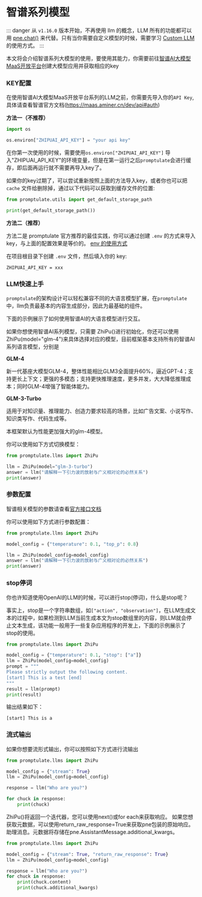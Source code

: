# 智谱系列模型

::: danger
从 `v1.16.0` 版本开始，不再使用 llm 的概念，LLM 所有的功能都可以用 [pne.chat()](/use_cases/chat_usage.md#chat) 来代替。只有当你需要自定义模型的时候，需要学习 [Custom LLM](/modules/llm/custom_llm.md#custom-llm) 的使用方式。
:::

本文将会介绍智谱系列大模型的使用，要使用其能力，你需要前往[智谱AI大模型MaaS开放平台](https://maas.aminer.cn)创建大模型应用并获取相应的key

### KEY配置

在使用智谱AI大模型MaaS开放平台系列的LLM之前，你需要先导入你的`API Key`,具体请查看智谱官方文档(https://maas.aminer.cn/dev/api#auth)

**方法一（不推荐）**

```python
import os

os.environ["ZHIPUAI_API_KEY"] = "your api key"
```

在你第一次使用的时候，需要使用`os.environ["ZHIPUAI_API_KEY"]` 导入"ZHIPUAI_API_KEY"的环境变量，但是在第一运行之后`promptulate`会进行缓存，即后面再运行就不需要再导入key了。

如果你的key过期了，可以尝试重新按照上面的方法导入key，或者你也可以把 `cache` 文件给删除掉，通过以下代码可以获取到缓存文件的位置:

```python
from promptulate.utils import get_default_storage_path

print(get_default_storage_path())
```

**方法二（推荐）**

方法二是 promptulate 官方推荐的最佳实践，你可以通过创建 `.env` 的方式来导入 key，与上面的配置效果是等价的。 [env 的使用方式](https://github.com/theskumar/python-dotenv)

在项目根目录下创建 `.env` 文件，然后填入你的 key:

```text
ZHIPUAI_API_KEY = xxx
```

### LLM快速上手

`promptulate`的架构设计可以轻松兼容不同的大语言模型扩展，在`promptulate`中，llm负责最基本的内容生成部分，因此为最基础的组件。

下面的示例展示了如何使用智谱AI的大语言模型进行交互。

如果你想使用智谱AI系列模型，只需要 ZhiPu()进行初始化，你还可以使用ZhiPu(model="glm-4")来具体选择对应的模型，目前框架基本支持所有的智谱AI系列语言模型，分别是

**GLM-4**

新一代基座大模型GLM-4，整体性能相比GLM3全面提升60%，逼近GPT-4；支持更长上下文；更强的多模态；支持更快推理速度，更多并发，大大降低推理成本；同时GLM-4增强了智能体能力。

**GLM-3-Turbo**

适用于对知识量、推理能力、创造力要求较高的场景，比如广告文案、小说写作、知识类写作、代码生成等。

本框架默认为性能更加强大的glm-4模型。

你可以使用如下方式切换模型：

```python
from promptulate.llms import ZhiPu

llm = ZhiPu(model="glm-3-turbo") 
answer = llm("请解释一下引力波的放射与广义相对论的必然关系")
print(answer)
```

### 参数配置

智谱相关模型的参数请查看[官方接口文档](https://maas.aminer.cn/dev/api#language)

你可以使用如下方式进行参数配置：

```python
from promptulate.llms import ZhiPu

model_config = {"temperature": 0.1, "top_p": 0.8}

llm = ZhiPu(model_config=model_config) 
answer = llm("请解释一下引力波的放射与广义相对论的必然关系")
print(answer)
```

### stop停词
你也许知道使用OpenAI的LLM的时候，可以进行stop(停词)，什么是stop呢？

事实上，stop是一个字符串数组，如`["action", "observation"]`，在LLM生成文本的过程中，如果检测到LLM当前生成本文为stop数组里的内容，则LLM就会停止文本生成，该功能一般用于一些复杂应用程序的开发上，下面的示例展示了stop的使用。

```python
from promptulate.llms import ZhiPu

model_config = {"temperature": 0.1, "stop": ["a"]}
llm = ZhiPu(model_config=model_config)
prompt = """
Please strictly output the following content.
[start] This is a test [end]
"""
result = llm(prompt)
print(result)
```

输出结果如下：

```text
[start] This is a
```

### 流式输出

如果你想要流形式输出，你可以按照如下方式进行流输出

```python
from promptulate.llms import ZhiPu

model_config = {"stream": True}
llm = ZhiPu(model_config=model_config)

response = llm("Who are you?")

for chuck in response:
    print(chuck)
```

ZhiPu()将返回一个迭代器，您可以使用next()或for each来获取响应。
如果您想获取元数据，可以使用return_raw_response=True来获取pne包装的原始响应。助理消息。元数据将存储在pne.AssistantMessage.additional_kwargs。

```python
from promptulate.llms import ZhiPu

model_config = {"stream": True, "return_raw_response": True}
llm = ZhiPu(model_config=model_config)

response = llm("Who are you?")
for chuck in response:
    print(chuck.content)
    print(chuck.additional_kwargs)
```

